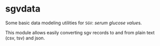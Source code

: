 
# sgvdata

Some basic data modeling utilities for `SGV`: *serum glucose value*s.

This module allows easily converting sgv records to and from plain
text (csv, tsv) and json.

